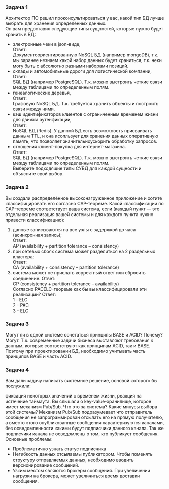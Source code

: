 ### Задача 1
Архитектор ПО решил проконсультироваться у вас, какой тип БД лучше выбрать для хранения определённых данных.  
Он вам предоставил следующие типы сущностей, которые нужно будет хранить в БД:  
* электронные чеки в json-виде,  
Ответ:  
Документоориентированную NoSQL БД (например mongoDB), т.к. мы заранее незнаем какой набор данных будет храниться, т.к. чеки могу быть с абсолютно разными наборами позиций.   
* склады и автомобильные дороги для логистической компании,  
Ответ:  
SQL БД (например PostgreSQL). Т.к. можно выстроить четкие связи между таблицами по определенным полям.  
* генеалогические деревья,  
Ответ:  
Графовую NoSQL БД. Т.к. требуется хранить объекты и построить связи между ними.  
* кэш идентификаторов клиентов с ограниченным временем жизни для движка аутенфикации,  
Ответ:  
NoSQL БД (Redis). У данной БД есть возможность присваивать данным TTL, и она исопльзует для хранения данных оперативную память, что позволяет значительноускорить обработку запросов.  
* отношения клиент-покупка для интернет-магазина.  
Ответ:  
SQL БД (например PostgreSQL). Т.к. можно выстроить четкие связи между таблицами по определенным полям.  
Выберите подходящие типы СУБД для каждой сущности и объясните свой выбор.  
  
### Задача 2
Вы создали распределённое высоконагруженное приложение и хотите классифицировать его согласно CAP-теореме. Какой классификации по CAP-теореме соответствует ваша система, если (каждый пункт — это отдельная реализация вашей системы и для каждого пункта нужно привести классификацию):  
1. данные записываются на все узлы с задержкой до часа (асинхронная запись);  
Ответ:  
AP (availability + partition tolerance – consistency)  
2. при сетевых сбоях система может разделиться на 2 раздельных кластера;  
Ответ:  
CA (availability + consistency – partition tolerance)  
3. система может не прислать корректный ответ или сбросить соединение.
Ответ:  
CP (consistency + partition tolerance – availability)  
Согласно PACELC-теореме как бы вы классифицировали эти реализации?
Ответ:  
1 - ELC  
2 - PAC  
3 - ELC
   
### Задача 3
Могут ли в одной системе сочетаться принципы BASE и ACID? Почему?  
Могут. Т.к. современные задачи бизнеса выставляют требования к данным, которые соответствуют как принципам ACID, так и BASE. Поэтому при проектировании БД, необходимо учитывать часть принципов BASE и часть ACID.  
  
### Задача 4
Вам дали задачу написать системное решение, основой которого бы послужили:

фиксация некоторых значений с временем жизни,
реакция на истечение таймаута.
Вы слышали о key-value-хранилище, которое имеет механизм Pub/Sub. Что это за система? Какие минусы выбора этой системы?
Механизм Pub/Sub подразумевает что отправитель сообщения не запрограммирован отсылать его на прямую получателю, а вместо этого опубликованные сообщения характеризуются каналами, без осведомленности какими будут подписчики данного канала. Так же подписчики канала не осведомлены о том, кто публикует сообщения.
Основные проблемы:  
* Проблематично узнать статус подписчика
* Негибкость данных отсылаемы публикатором. Чтобы поменять структуру отправляемых данных, необходимо вводить версионирование сообщений. 
* Узким местом являются брокеры сообщений. При увеличении нагрузки на брокера, может увеличиться время доставки сообщения.
